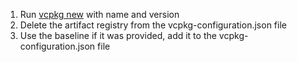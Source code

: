 1. Run [vcpkg new](https://learn.microsoft.com/en-us/vcpkg/commands/new) with name and version 
2. Delete the artifact registry from the vcpkg-configuration.json file
3. Use the baseline if it was provided, add it to the vcpkg-configuration.json file